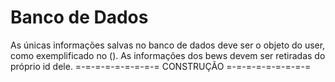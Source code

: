 # Banco de Dados
As únicas informações salvas no banco de dados deve ser o objeto do user, como exemplificado no ().
As informações dos bews devem ser retiradas do próprio id dele.
=-=-=-=-=-=-=-=-= CONSTRUÇÃO =-=-=-=-=-=-=-=-=
